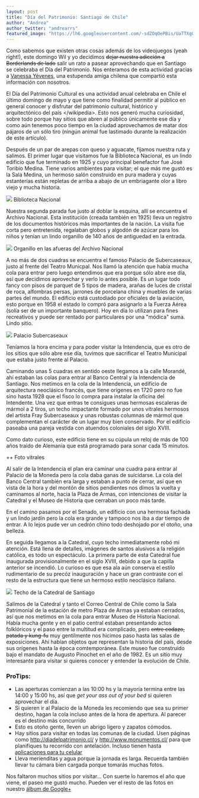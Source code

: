 ```yaml
---
layout: post
title: "Día del Patrimonio: Santiago de Chile"
author: "Andrea"
author_twitter: "andrearrs"
featured_image: "https://lh6.googleusercontent.com/-sdZOqOePBis/UaTTXgQ-HJI/AAAAAAAAALE/wqipPn80PRg/w816-h612-no/20130526_140214.jpg"
---
```


Como sabemos que existen otras cosas además de los videojuegos (yeah right!), este domingo Wil y yo decidimos
<strike>dejar nuestra adicción a Borderlands de lado</strike> salir un rato a pasear aprovechando que en Santiago se
celebraba el Día del Patrimonio. Nos enteramos de esta actividad gracias a <a href="http://twitter.com/vyevenes">Vanessa Yévenes</a>,
una estupenda amiga chilena que compartió esta información con nosotros.
<!-- summary -->

El Día del Patrimonio Cultural es una actividad anual celebraba en Chile el último domingo de mayo y que tiene como finalidad
permitir al público en general conocer y disfrutar del patrimonio cultural, histórico y arquitectónico del país &lt;/wikipedia&gt;.
Esto nos generó mucha curiosidad, sobre todo porque hay sitios que abren al público únicamente ese día y como aún tenemos poco
tiempo en la ciudad aprovechamos de matar dos pájaros de un sólo tiro (ningún animal fue lastimado durante la realización de
este artículo).

Después de un par de arepas con queso y aguacate, fíjamos nuestra ruta y salimos. El primer lugar que visitamos fue la Biblioteca
Nacional, es un lindo edificio que fue terminado en 1925 y cuyo principal benefactor fue José Toribio Medina. Tiene varios
ambientes para visitar; el que más me gustó es la Sala Medina, un hermoso salón construido en pura madera y cuyas estanterías
están repletas de arriba a abajo de un embriagante olor a libro viejo y mucha historia.

<img id="biblioteca" src="https://lh6.googleusercontent.com/-L_hMeTf0XSI/UaTR2V4d15I/AAAAAAAAACQ/3aacy441t8E/w816-h612-no/20130526_114639.jpg" class="with-label">
<label for="biblioteca" class="image-description">Biblioteca Nacional</label>

Nuestra segunda parada fue justo al doblar la esquina, allí se encuentra el Archivo Nacional. Esta institución (creada
también en 1925) lleva un registro de los documentos históricos más importantes de la nación. La visita fue corta pero
entretenida, regalaban globos y algodón de azúcar para los niños y tenían un lindo organillo de 140 años de antiguedad
en la entrada.

<img id="organillo" src="https://lh5.googleusercontent.com/-Zu53-oNiCDU/UaTSiGLdcCI/AAAAAAAAADU/JOMul9dl45w/w816-h612-no/20130526_121855.jpg" class="with-label">
<label for="organillo" class="image-description">Organillo en las afueras del Archivo Nacional</label>


A no más de dos cuadras se encuentra el famoso Palacio de Subercaseaux, justo al frente del Teatro Municpal. Nos llamó
la atención que había mucha cola para entrar pero luego entendimos que era porque sólo abre ese día, así que decidimos
aprovechar y verlo lo antes posible. Es un lugar todo fancy con pisos de parquet de 5 tipos de madera, arañas de luces
de cristal de roca, alfombras persas, jarrones de porcelana china y muebles de varias partes del mundo. El edificio está
custodiado por oficiales de la aviación, esto porque en 1958 el estado lo compró para asignarlo a la Fuerza Aérea (solía
ser de un importante banquero). Hoy en día lo utilizan para fines recreativos y puede ser rentado por particulares por
una "módica" suma. Lindo sitio.

<img id="subercaseaux" src="https://lh3.googleusercontent.com/-hQ8eeTN1kes/UaTSskudAZI/AAAAAAAAADw/bCu86JLMEt8/w816-h612-no/20130526_122842.jpg" class="with-label">
<label for="subercaseaux" class="image-description">Palacio Subercaseaux</label>

Teníamos la hora encima y para poder visitar la Intendencia, que es otro de los sitios que sólo abre ese día, tuvimos que
sacrificar el Teatro Municipal que estaba justo frente al Palacio.

Caminando unas 5 cuadras en sentido oeste llegamos a la calle Morandé, ahí estaban las colas para entrar al Banco Central
y la Intendencia de Santiago. Nos metimos en la cola de la Intendencia, un edificio de arquitectura neoclásico francés,
que tiene orígenes en 1720 pero no fue sino hasta 1928 que el fisco lo compra para instalar la oficina del Intendente.
Una vez que entras te consigues unas hermosas escaleras de mármol a 2 tiros, un techo impactante formado por unos vitrales
hermosos del artista Fray Subercaseaux y unas robustas columnas de mármol que complementan el carácter de un lugar muy bien
conservado. Por el edificio paseaba una pareja vestida con atuendos coloniales del siglo XVIII.

Como dato curioso, este edificio tiene en su cúpula un reloj de más de 100 años traido de Alemania que está programado
para sonar cada 15 minutos.

++ Foto vitrales

Al salir de la Intendencia el plan era caminar una cuadra para entrar al Palacio de la Moneda pero la cola daba ganas de
suicidarse. La cola del Banco Central también era larga y estaban a punto de cerrar, así que en vista de la hora y del
montón de sitios pendientes nos dimos la vuelta y caminamos al norte, hacia la Plaza de Armas, con intenciones de visitar
la Catedral y el Museo de Historia que cerraban un poco más tarde.

En el camino pasamos por el Senado, un edificio con una hermosa fachada y un lindo jardín pero la cola era grande y tampoco
nos iba a dar tiempo de entrar. A lo lejos pude ver un cedrón chino todo deshojado por el otoño, una belleza.

En seguida llegamos a la Catedral, cuyo techo inmediatamente robó mi atención. Está llena de detalles, imágenes de santos
alusivos a la religión católica, es todo un espectáculo. La primera parte de esta Catedral fue inaugurada provisionalmente
en el siglo XVIII, debido a que la capilla anterior se incendió. Lo curioso es que esa ala aún conserva el estilo rudimentario
de su precóz inauguración y hace un gran contraste con el resto de la estructura que tiene un hermoso estilo neoclásico
italiano.

<img id="catedral" src="https://lh3.googleusercontent.com/-plrLrWWWsYU/UaTWxO2EiOI/AAAAAAAAAI8/jBoKg9TfY34/w459-h612-no/20130526_150044.jpg" class="with-label">
<label for="catedral" class="image-description">Techo de la Catedral de Santiago</label>

Salimos de la Catedral y tanto el Correo Central de Chile como la Sala Patrimonial de la estación de metro Plaza de Armas
ya estaban cerrados, así que nos metimos en la cola para entrar Museo de Historia Nacional. Había mucha gente y en el patio
central estaban presentando actos folklóricos y el paso entre la multitud era complicado, pero <strike>entre codazo,
patada y kung-fu</strike> muy gentilmente nos hicimos paso hasta las salas de exposiciones. Ahí habían objetos que representan
la historia del país, desde sus orígenes hasta la época comtemporánea. Este museo fue construido bajo el mandato de Augusto
Pinochet en el año de 1982. Es un sitio muy interesante para visitar si quieres conocer y entender la evolución de Chile.

<h3>ProTips:</h3>

* Las aperturas comienzan a las 10:00 hs y la mayoría termina entre las 14:00 y 15:00 hs, así que <i>get your ass out of your bed</i>
si quieren aprovechar el día.
* Si quieren ir al Palacio de la Moneda les recomiendo que sea su primer destino, hagan la cola incluso antes de la hora de apertura. Al
parecer es el destino más concurrido
* Esto es otoño gente, lleven un abrigo ligero y zapatos cómodos.
* Hay sitios para visitar en todas las comunas de la ciudad. Usen páginas como <a href="http://diadelpatrimonio.cl/">http://diadelpatrimonio.cl/</a>
y <a href="http://www.monumentos.cl">http://www.monumentos.cl/</a> para que planifiques tu recorrido con antelación. Incluso
tienen hasta <a href="http://diadelpatrimonio.cl/aplicacion">aplicaciones para tu celular</a>
* Lleva merienditas y agua porque la jornada es larga. Recuerda también llevar tu cámara bien cargada porque tomarás muchas fotos.

Nos faltaron muchos sitios por visitar... Con suerte lo haremos el año que viene, el paseo me gustó mucho. Pueden
ver el resto de las fotos en nuestro <a target="_blank" href="https://plus.google.com/u/0/b/109580611265902807643/photos/109580611265902807643/albums/5883057742898824897">álbum de Google+</a>

